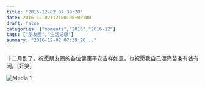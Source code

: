 ```yaml
---
title: "2016-12-02 07:39:20"
date: 2016-12-02T12:00:00+08:00
draft: false
categories: ["moments","2016","2016-12"]
tags: ["朋友圈","生活记录"]
summary: "2016-12-02 07:39:20..."
---
```


十二月到了。祝愿朋友圈的各位健康平安吉祥如意，也祝愿我自己漂亮苗条有钱有闲。[奸笑]

![Media 1](/Moments/photos/2016-12-02/201612020739200.jpg)

